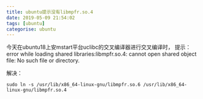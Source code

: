```yaml
---
title: ubuntu提示没有libmpfr.so.4
date: 2019-05-09 21:54:02
tags: [ubuntu]
categorise: ubuntu 
---
```


今天在ubuntu18上安mstart平台uclibc的交叉编译器进行交叉编译时，
提示：error while loading shared libraries:libmpfr.so.4: cannot open shared object file: No such file or directory.

解决：
```
sudo ln -s /usr/lib/x86_64-linux-gnu/libmpfr.so.6 /usr/lib/x86_64-linux-gnu/libmpfr.so.4
```